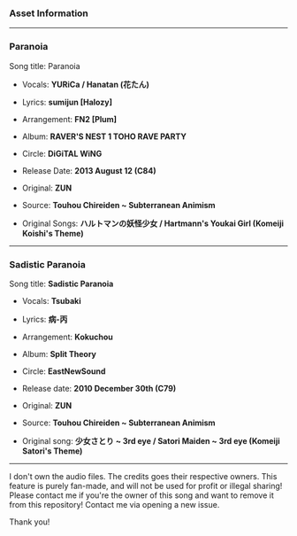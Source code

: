 ### Asset Information

---

### Paranoia

Song title: Paranoia

- Vocals: **YURiCa / Hanatan (花たん)**
- Lyrics: **sumijun \[Halozy\]**
- Arrangement: **FN2 \[Plum\]**


- Album: **RAVER'S NEST 1 TOHO RAVE PARTY**
- Circle: **DiGiTAL WiNG**
- Release Date: **2013 August 12 (C84)**


- Original: **ZUN**
- Source: **Touhou Chireiden ~ Subterranean Animism**
- Original Songs: **ハルトマンの妖怪少女 / Hartmann's Youkai Girl (Komeiji Koishi's Theme)**

---

### Sadistic Paranoia

Song title: **Sadistic Paranoia**

- Vocals: **Tsubaki**
- Lyrics: **病-丙**
- Arrangement: **Kokuchou**


- Album: **Split Theory**
- Circle: **EastNewSound**
- Release date: **2010 December 30th (C79)**


- Original: **ZUN**
- Source: **Touhou Chireiden ~ Subterranean Animism**
- Original song: **少女さとり ~ 3rd eye / Satori Maiden ~ 3rd eye (Komeiji Satori's Theme)**

---

I don't own the audio files. The credits goes their respective owners.
This feature is purely fan-made, and will not be used for profit or illegal sharing!
Please contact me if you're the owner of this song and want to remove it from this repository!
Contact me via opening a new issue.

Thank you!
